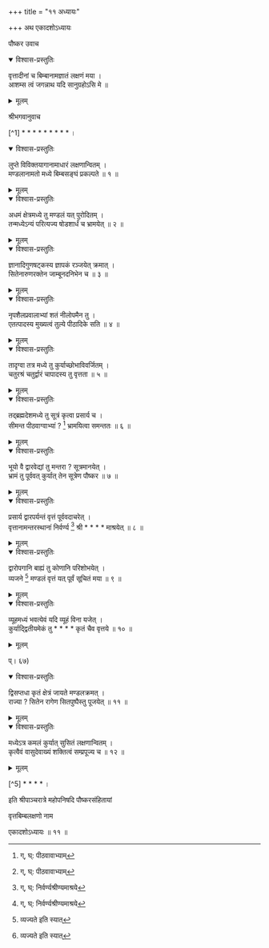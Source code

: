 +++
title = "११ अध्यायः"

+++
अथ एकादशोऽध्यायः  
  
पौष्कर उवाच  
  

<details open><summary>विश्वास-प्रस्तुतिः</summary>

वृत्तादीनां च बिम्बानामज्ञातं लक्षणं मया ।  
आशम्स त्वं जगन्नाथ यदि सानुग्रहोऽसि मे ॥
</details>

<details><summary>मूलम्</summary>

वृत्तादीनां च बिम्बानामज्ञातं लक्षणं मया ।  
आशम्स त्वं जगन्नाथ यदि सानुग्रहोऽसि मे ॥
</details>
  
श्रीभगवानुवाच  
  
\[^1] * * * * * * * * * ।  
  

<details open><summary>विश्वास-प्रस्तुतिः</summary>

लुप्ते विविक्तयागानामाधारं लक्षणान्वितम् ।  
मण्डलानामतो मध्ये बिम्बसङ्घं प्रकल्पते ॥ १ ॥
</details>

<details><summary>मूलम्</summary>

लुप्ते विविक्तयागानामाधारं लक्षणान्वितम् ।  
मण्डलानामतो मध्ये बिम्बसङ्घं प्रकल्पते ॥ १ ॥
</details>
  

<details open><summary>विश्वास-प्रस्तुतिः</summary>

अधमं क्षेत्रमध्ये तु मण्डलं यत् पुरोदितम् ।  
तन्मध्येऽन्यं परित्यज्य षोडशार्धं च भ्रामयेत् ॥ २ ॥
</details>

<details><summary>मूलम्</summary>

अधमं क्षेत्रमध्ये तु मण्डलं यत् पुरोदितम् ।  
तन्मध्येऽन्यं परित्यज्य षोडशार्धं च भ्रामयेत् ॥ २ ॥
</details>
  

<details open><summary>विश्वास-प्रस्तुतिः</summary>

ज्ञानादिगुणषट्कस्य ज्ञापकं रञ्जयेत् क्रमात् ।  
सितेनारुणरक्तेन जाम्बूनदनिभेन च ॥ ३ ॥
</details>

<details><summary>मूलम्</summary>

ज्ञानादिगुणषट्कस्य ज्ञापकं रञ्जयेत् क्रमात् ।  
सितेनारुणरक्तेन जाम्बूनदनिभेन च ॥ ३ ॥
</details>
  

<details open><summary>विश्वास-प्रस्तुतिः</summary>

नृपशैलप्रवालाभ्यां शतं नीलोपमैन तु ।  
एतत्पादस्य मुख्यत्वं तुल्ये पीठादिके सति ॥ ४ ॥
</details>

<details><summary>मूलम्</summary>

नृपशैलप्रवालाभ्यां शतं नीलोपमैन तु ।  
एतत्पादस्य मुख्यत्वं तुल्ये पीठादिके सति ॥ ४ ॥
</details>
  

<details open><summary>विश्वास-प्रस्तुतिः</summary>

तादृग्वा तत्र मध्ये तु कुर्याच्छोभाविवर्जितम् ।  
चतुरश्रं चतुर्द्वारं चापादस्य तु वृत्तता ॥ ५ ॥
</details>

<details><summary>मूलम्</summary>

तादृग्वा तत्र मध्ये तु कुर्याच्छोभाविवर्जितम् ।  
चतुरश्रं चतुर्द्वारं चापादस्य तु वृत्तता ॥ ५ ॥
</details>
  

<details open><summary>विश्वास-प्रस्तुतिः</summary>

तद्ब्रह्मदेशमध्ये तु सूत्रं कृत्वा प्रसार्य च ।  
सीमन्त पीठवाग्वाभ्यां ? [^2] भ्रामयित्वा समन्ततः ॥ ६ ॥
</details>

<details><summary>मूलम्</summary>

तद्ब्रह्मदेशमध्ये तु सूत्रं कृत्वा प्रसार्य च ।  
सीमन्त पीठवाग्वाभ्यां ? [^2] भ्रामयित्वा समन्ततः ॥ ६ ॥
</details>
  

<details open><summary>विश्वास-प्रस्तुतिः</summary>

भूयो वै द्वारवेद्यां तु मन्तरा ? सूत्रमानयेत् ।  
भ्रामं तु पूर्ववत् कुर्यात् तेन सूत्रेण पौष्कर ॥ ७ ॥
</details>

<details><summary>मूलम्</summary>

भूयो वै द्वारवेद्यां तु मन्तरा ? सूत्रमानयेत् ।  
भ्रामं तु पूर्ववत् कुर्यात् तेन सूत्रेण पौष्कर ॥ ७ ॥
</details>
  

<details open><summary>विश्वास-प्रस्तुतिः</summary>

प्रसार्य द्वारपर्यन्तं वृत्तं पूर्ववदाचरेत् ।  
वृत्तानामन्तरस्थानां निर्वर्ण्य [^3] श्री * * * * माश्रयेत् ॥ ८ ॥
</details>

<details><summary>मूलम्</summary>

प्रसार्य द्वारपर्यन्तं वृत्तं पूर्ववदाचरेत् ।  
वृत्तानामन्तरस्थानां निर्वर्ण्य [^3] श्री * * * * माश्रयेत् ॥ ८ ॥
</details>
  

<details open><summary>विश्वास-प्रस्तुतिः</summary>

द्वारोपगानि बाह्यं तु कोणानि परिशोभयेत् ।  
व्यजने [^4] मण्डलं वृत्तं यत् पूर्वं सूचितं मया ॥ ९ ॥
</details>

<details><summary>मूलम्</summary>

द्वारोपगानि बाह्यं तु कोणानि परिशोभयेत् ।  
व्यजने [^4] मण्डलं वृत्तं यत् पूर्वं सूचितं मया ॥ ९ ॥
</details>
  

<details open><summary>विश्वास-प्रस्तुतिः</summary>

व्यूहमध्यं भवत्येवं यदि व्यूहं विना यजेत् ।  
कुर्याद्द्वितीयमेकं तु * * * * कृतं चैव वृत्तये ॥ १० ॥
</details>

<details><summary>मूलम्</summary>

व्यूहमध्यं भवत्येवं यदि व्यूहं विना यजेत् ।  
कुर्याद्द्वितीयमेकं तु * * * * कृतं चैव वृत्तये ॥ १० ॥
</details>
  
प्। ६७)  
  

<details open><summary>विश्वास-प्रस्तुतिः</summary>

द्विसप्तधा कृतं क्षेत्रं जायते मण्डलक्रमत् ।  
राज्या ? सितेन रागेण सितपुष्पैस्तु पूजयेत् ॥ ११ ॥
</details>

<details><summary>मूलम्</summary>

द्विसप्तधा कृतं क्षेत्रं जायते मण्डलक्रमत् ।  
राज्या ? सितेन रागेण सितपुष्पैस्तु पूजयेत् ॥ ११ ॥
</details>
  

<details open><summary>विश्वास-प्रस्तुतिः</summary>

मध्येऽत्र कमलं कुर्यात् सुसितं लक्षणान्वितम् ।  
कृत्वैवं वासुदेवाख्यं शक्तित्वं सम्प्रपूज्य च ॥ १२ ॥
</details>

<details><summary>मूलम्</summary>

मध्येऽत्र कमलं कुर्यात् सुसितं लक्षणान्वितम् ।  
कृत्वैवं वासुदेवाख्यं शक्तित्वं सम्प्रपूज्य च ॥ १२ ॥
</details>
  
\[^5] * * * * ।  
  
इति श्रीपाञ्चरात्रे महोपनिषदि पौष्करसंहितायां  
  
वृत्तबिम्बलक्षणो नाम  
  
एकादशोऽध्यायः ॥ ११ ॥  
  
  
  

[^1]: अत्र भगवद्वाक्यारम्भे ग्रन्थपातश्शक्यशङ्कः\

[^2]: ग्, घ्: पीठवावाभ्याम्

[^3]: ग्, घ्: निर्वर्ण्यश्रीण्यमाश्रये

[^4]: व्यज्यते इति स्यात्

[^5]: अत्र प्रतिपाद्यो विषयो न निगमितः अध्यायश्च अकाण्डे अवसानं प्रापितः कोश चतुष्टयेऽपि दृश्यते\
